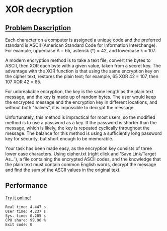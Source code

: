# XOR decryption

## [Problem Description](https://projecteuler.net/problem=59)

Each character on a computer is assigned a unique code and the preferred standard is ASCII (American Standard Code for Information Interchange). For example, uppercase A = 65, asterisk (*) = 42, and lowercase k = 107.

A modern encryption method is to take a text file, convert the bytes to ASCII, then XOR each byte with a given value, taken from a secret key. The advantage with the XOR function is that using the same encryption key on the cipher text, restores the plain text; for example, 65 XOR 42 = 107, then 107 XOR 42 = 65.

For unbreakable encryption, the key is the same length as the plain text message, and the key is made up of random bytes. The user would keep the encrypted message and the encryption key in different locations, and without both "halves", it is impossible to decrypt the message.

Unfortunately, this method is impractical for most users, so the modified method is to use a password as a key. If the password is shorter than the message, which is likely, the key is repeated cyclically throughout the message. The balance for this method is using a sufficiently long password key for security, but short enough to be memorable.

Your task has been made easy, as the encryption key consists of three lower case characters. Using cipher.txt (right click and 'Save Link/Target As...'), a file containing the encrypted ASCII codes, and the knowledge that the plain text must contain common English words, decrypt the message and find the sum of the ASCII values in the original text.

## Performance

[Try it online!](https://tio.run/##jVhrb@O4Ff0@v4J1gVm7YB1Tsl7T2cxmF1MgwAJbdHaB9lNA27RNRJZcUUom2/a3T@@DkmglmWkSWDLJ@zr33EsyprSfbfPlyx//cNW55mpjqytTPQhDw292Zn@qd11pxN@aelOa0yopxK5@I8QPPL6rt2I2m8HAR709iu1RN3rbmkbUldBiW5/OHX6zTmjn7KEyOxjuKvuvzsDszghd7UR7NOLcmL1pGph3LYzpZodCN59@ur0V85uTaexWV@JTP/cTyu7rRtxW8HnSrQWDtxXYAheqg1ksxV9h1nzWp3NppOjOZ5jSzogb8b1IEwn@wGLr7sX8TwsYWkeSfCnrR7/wHkbVKltCbDcCojVNJUy1bZ7OZOxk2mNNTra1aPU9hCJa87kVe4sGt3X1YJqWYts8tYaWUTgSxyrxj1/@LgxihrPi0bZHUHCwDzD1oMsOVKDSSuyb@gQzzmwb04p787QUv4JOvXvQVasPXhTNoMZ9V23JPfTrqFvROVsdaNrpkwkDAFWYJZza2vMRsoTuS9EY19YNOoxpKbWtaOIvBPcAaJqQvXXEKPmg4G0cThPEDtPQVZvG6HsNDAo8IBlyw7rRw9JUB8Riah8Adw7ilQNlvORJAxW6s6j3ooEpQIvwZpg6B3E91l25g@XmTHLeA6CaVzlonKADlnd2D7Q0VQvE2BLLHDuAqNddKzY1ODs76vLBuJkUtkWX7OlcA90xXMj6zpBWsuAtIjC/IXPbrtKtKZ8QC4xlIBWowEoC1pcE/Kl2LUUD9l3NumrwzlIYARVhDdDlDOX2WEOhAI6aWXO7Z0T7GVjujuABJh5qJnRPisejBWrCktLee/cGwBtzNhrh2z5tS3SwfILppu4OhEgYJuVgo0tdbblcJ1EyO4Hd3X5vtxZwBl1lDWODm2gUJaEAusa24MoGjJDnkC80ilFv0OapbpBiCO4/6w6MaSjvIyCwMcBN4onR7kn25JqkG0rWWdc6ZBLEYww3A0HdYOhsQKzfyGsummUL1Jw39nBsBaJxT@z47pN@MOJnW91f/aqbAxTujVsul98twDY1CDTWArX74hw5yS0Pe6MLqF7Vj9BsgapU1NPK6IAbXiH23BME9LE6lNYdBWIIil7gICnfW2/BdSeO23gPqAk5rAEcqyFCWwEX0SACjE0fHsi2H237aJ3Brz8M7fOuNC2iRbmrxPs/iw96ufzwO7hSvxPv38PYu3eia/e5uL5GUdhqziMMd97J@YK3GzCYFTIppIpkJOE1TmQuI/hbwfdYpjl8LfCxTuQKV8GXjL7LTCYyimWUSSUjhcJ5IrO8f1EyzqVa4Qsu8fpTeMBwDHoUP3LUpgqJamBtkkpF@uATJlJwIkJZtQb78Qp1gGaFimIUAwswGOP4es02FJlhvSm8wodKhuBAbxahJdAIwiTZexdIxpEcNecpxVOwi9EaI2dXMAJ8kglQB5IJq0X1@EbP2MupmEN9ZiALDaA7PmaFgDEUMJIw1DDJBlMffuBA1IcSo4uwI2OuFOZuKhGiGI1ZSOgxYsIRUCjpGlOZ5n1YgIK3kHMCaNgHQbiDC7A2l2qaFwQFn@gRmKP0JCiqRjrEHuQ80ErcURlFSqDGOLDC5WlPNcYQLBNmBf6hB6rHmnk2Rkj6c/zKkSMkHqkoRCZC6kbISKZTmHTKN@YlIktYPvkLPPuWBBUWC6Ak/mY@qxxTlDOMlEXwxYPkMYXoszXBVIQUUyQGEHL2xlKeupSRkpXPVOzxyOMLZKngleLucElKtMGqyDNkTd5TZqjwacbyQG@EdrOvKcZPzgCvSzzB1kPGfZcBXQkN5GwWkwmPgFdUWxE1CQybrSDSDOELWEW8ELse9qVpM0BHvhZtEb3SbNDF3He35KJVXFBDYTW@jiVRrIgn7A6xS2WfxNSXT9CaEQ5FnHqmOfH@qoQdwBxwdbFf6jInvZ8v5jCbwhbL/LKR0RaSIZZDJ1m9EHu09jtFPLbRhDppQVtPnwtyLWXfoZr6anlFz4VrVGlKBvSM1KWWsH@FpQTvKx81tzSoFhgpMHzPe0wubWpkJl7JKOTYkC550Y0z5nYQb0rx9k2RG0fqnyHZFfnn0xX0pLHrpn0N5ENoTBJCn1sjermiFqHGZGbP98WxFFL0PcOCUcNuxhVWrP3GCkWG3hdh/pOhxQSsxZpgtvWNcQxTrabRPLf7LGP9qQdDTS7yTNFGk52hd873F8aAE772XpB/vHsHp6fLzR6ytqb9Mu837cJvFNFoOfLq8Cgk02KsalzWb6L8UvD2ziqw7mIMnLKVEmNi7pQpReTPH5Hym6jKfYEMB5XCb3UeryjlQvCq0SwfLpgtTC4@AXpi8AYWFMXQbpD0E0fWVBdDL6E1yqdzOLERVQpyIYmmnWByZiRIh0IhemT9kWU12ZEZxYQj94SIin7H8MtXyOueGSzPRwqOiYN79QiKCziIwjeTAh3CikpQVRyeg8mq38WC8xC57M@Okc@YP50MtuNsXJ/2bYgs9App3xqaRNAcYjYMSYE2lE76Y06/fI4a99Fw40AWxH46XYWsUM@OGLE/1Q6n1Sye0UXkP9fiU9vAxW3pzqVt5zM5W/QTH6vutDzp8/ytX9LWd7ZqzcE0V2pYBYOOpuc4ZKrdcP/5XDfzf2u44v53wRclf7dabnAGJxbDWuvu/K3O7Ob@uuSlvHF/JXQf5sO9fka3vtmoxasYV8BN2Gvxl7HLqelV7XK2v6z5wTu8NcM1tBXfixGQfnBw@g3JgPwE33DtIpgz@rTE/z2Y@SXwv9vzfGr5hdQAlP9XMg6mMo1uzR145saLKF5oNV5on192JS3An823Fmy/tQAyMLwLNHiNSq/F9sJL4erywfSuPbs@A@4vXKkZ70l4X8fXjxJ@854zz1RL8VYtFlOhvS0htPnbkLBBAigx@L/O@Tj2M2QO5JpJ4l8lBelw3WnIISF0@8vy3LUu@N/1kuB68@XL/wA)

```
Real time: 4.447 s
User time: 4.237 s
Sys. time: 0.205 s
CPU share: 99.90 %
Exit code: 0
```